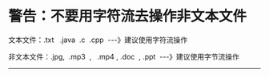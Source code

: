 ﻿
# 警告：不要用字符流去操作非文本文件

文本文件：.txt   .java  .c  .cpp  ---》建议使用字符流操作 

非文本文件：.jpg,  .mp3  ,   .mp4 , .doc  , .ppt  ---》建议使用字节流操作 



------------------------------------------------------------

